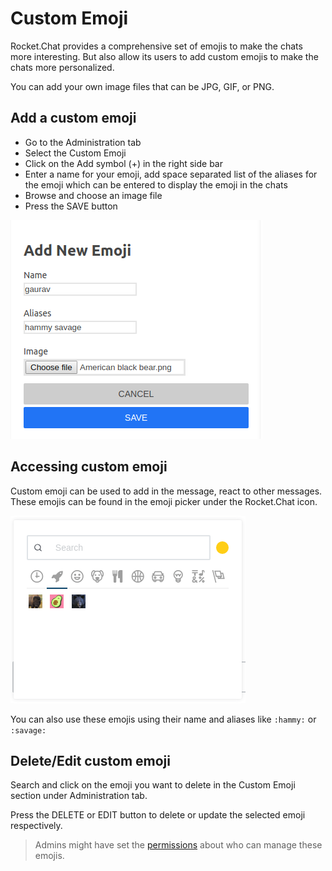 # Custom Emoji

Rocket.Chat provides a comprehensive set of emojis to make the chats more interesting. But also allow its users to add custom emojis to make the chats more personalized.

You can add your own image files that can be JPG, GIF, or PNG.

## Add a custom emoji

* Go to the Administration tab
* Select the Custom Emoji
* Click on the Add symbol \(+\) in the right side bar
* Enter a name for your emoji, add space separated list of the aliases for the emoji which can be entered to display the emoji in the chats
* Browse and choose an image file
* Press the SAVE button

![Add emoji example](../../.gitbook/assets/example-add-emoji.png)

## Accessing custom emoji

Custom emoji can be used to add in the message, react to other messages. These emojis can be found in the emoji picker under the Rocket.Chat icon.

![Access emoji example](../../.gitbook/assets/access-emoji.png)

You can also use these emojis using their name and aliases like `:hammy:` or `:savage:`

## Delete/Edit custom emoji

Search and click on the emoji you want to delete in the Custom Emoji section under Administration tab.

Press the DELETE or EDIT button to delete or update the selected emoji respectively.

> Admins might have set the [permissions](administration/permissions-1.md) about who can manage these emojis.

